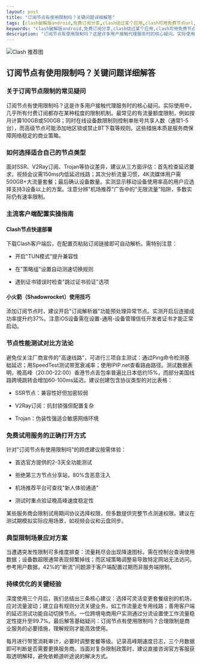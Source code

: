 ```yaml
---
layout: post
title: "订阅节点有使用限制吗？关键问题详细解答"
tags: [clash破解版android,免费订阅分享,clash绕过某个应用,clash可用免费节点url,v2rayNG下载,clash安卓最新版本下载,订阅在哪里取消]
keywords: "clash破解版android,免费订阅分享,clash绕过某个应用,clash可用免费节点url,v2rayNG下载,clash安卓最新版本下载,订阅在哪里取消"
description: "订阅节点有使用限制吗？这是许多用户接触代理服务时的核心疑问。实际使用中,几乎所有付费订阅都存在某种程度的限制机制。最常见的有流量额度限制,例如按月计算100GB或500GB；同时在线设备数限制则控制单账号共享人数（通常1-5台）,而高级节点可能添加地区锁或禁止BT下载等规则。这些措施本质是服务商保障网络稳定的商业策略。"
---
```


![Clash 推荐图](https://clashjd.github.io/assets/img/clash订阅节点购买.png)

## 订阅节点有使用限制吗？关键问题详细解答

### 关于订阅节点限制的常见疑问

订阅节点有使用限制吗？这是许多用户接触代理服务时的核心疑问。实际使用中，几乎所有付费订阅都存在某种程度的限制机制。最常见的有流量额度限制，例如按月计算100GB或500GB；同时在线设备数限制则控制单账号共享人数（通常1-5台），而高级节点可能添加地区锁或禁止BT下载等规则。这些措施本质是服务商保障网络稳定的商业策略。

### 如何选择适合自己的节点类型

面对SSR、V2Ray订阅、Trojan等协议差异，建议从三方面评估：首先检查延迟要求，视频会议需150ms内低延迟线路；其次分析流量习惯，4K流媒体用户需500GB+大流量套餐；最后确认设备数量。实测显示移动设备使用率高的用户应选择支持3设备以上的方案。注意分辨"机场推荐"广告中的"无限流量"陷阱，多数实际仍有速率限制。

### 主流客户端配置实操指南

#### Clash节点快速部署

下载Clash客户端后，在配置页粘贴订阅链接即可自动解析。需特别注意：

- 开启"TUN模式"提升兼容性

- 在"策略组"设置自动测速切换规则

- 遇到证书错误时检查"跳过证书验证"选项

#### 小火箭（Shadowrocket）使用技巧

添加订阅节点时，建议开启"订阅解析器"功能预处理异常节点。实测开启后连接成功率提升约37%。注意iOS设备需在设置-通用-设备管理信任开发者证书才能正常启动。

### 节点性能测试对比方法论

避免仅关注厂商宣传的"高速线路"，可进行三项自主测试：通过Ping命令检测基础延迟；用SpeedTest测试带宽衰减率；使用IPIP.net查看路由路径。测试数据表明，晚高峰（20:00-22:00）香港节点丢包率普遍比日本低约15%，而部分美国线路跨境跳转会增加60-100ms延迟。建议创建包含协议类型的对比表格：

- SSR节点：兼容性好但加密较弱

- V2Ray订阅：抗封锁强但配置复杂

- Trojan：伪装性强适合敏感网络环境

### 免费试用服务的正确打开方式

针对"订阅节点有使用限制吗"的顾虑建议按需体验：

- 首选官方提供的2-3天全功能测试

- 拒绝第三方节点分享站，80%含恶意注入

- 机场推荐平台可查找"新人体验通道"

- 测试时重点验证晚高峰速度稳定性

某些服务商会限制试用期间协议选择权限，但多数提供完整节点测速权限。建议在测试期模拟实际应用场景，如视频会议和云盘同步。

### 典型限制场景应对方案

当遭遇突发性限制可多维度排查：流量耗尽会出现降速图标，需在控制台查询使用数据；设备数超限通常表现频繁掉线；而区域策略调整易导致特定网站无法访问。参考用户数据，42%的"断流"问题源于客户端配置过期而非服务端限制。

### 持续优化的关键经验

深度使用三个月后，我们总结出三条核心建议：选择可灵活变更套餐级别的机场，应对流量波动；建立自有规则分流关键业务，如工作流量走专用线路；善用客户端的延迟测试功能自动切换节点。一位跨境电商用户实测通过分流设置使工作流量稳定性提升至99.7%。最后解答基础疑问：订阅节点有使用限制吗？合理限制是商业服务的必要措施，理解规则才能高效使用。

每月进行带宽消耗审计，必要时调整套餐等级。记录高峰期速度日志，三个月数据即可判断是否需要更换服务商。当面对复杂限制政策时，建议直接咨询官方客服获取透明解释，避免依赖道听途说的解决方式。